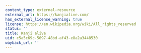```yaml
---
content_type: external-resource
external_url: https://kanjialive.com/
has_external_license_warning: true
license: https://en.wikipedia.org/wiki/All_rights_reserved
status: ''
title: Kanji alive
uid: c5a5c69c-5097-48bd-af43-e8a2a3448530
wayback_url: ''
---
```

